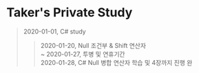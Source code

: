 **Taker's Private Study**
=========================

> 2020-01-01, C# study
>> 2020-01-20, Null 조건부 & Shift 연산자<br>
>> ~ 2020-01-27, 투병 및 연휴기간<br>
>> 2020-01-28, C# Null 병합 연산자 학습 및 4장까지 진행 완<br>
